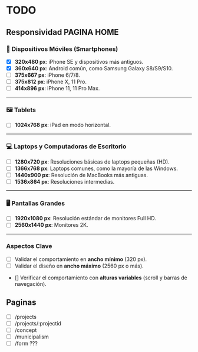 # TODO

## Responsividad PAGINA HOME

### 📱 **Dispositivos Móviles (Smartphones)**
- [x] **320x480 px**: iPhone SE y dispositivos más antiguos.
- [x] **360x640 px**: Android común, como Samsung Galaxy S8/S9/S10.
- [ ] **375x667 px**: iPhone 6/7/8.
- [ ] **375x812 px**: iPhone X, 11 Pro.
- [ ] **414x896 px**: iPhone 11, 11 Pro Max.

---

### 🖼️ **Tablets**
-  [ ] **1024x768 px**: iPad en modo horizontal.

---

### 💻 **Laptops y Computadoras de Escritorio**
- [ ] **1280x720 px**: Resoluciones básicas de laptops pequeñas (HD).
- [ ] **1366x768 px**: Laptops comunes, como la mayoría de las Windows.
- [ ] **1440x900 px**: Resolución de MacBooks más antiguas.
- [ ] **1536x864 px**: Resoluciones intermedias.

---

### 🖥️ **Pantallas Grandes**
- [ ] **1920x1080 px**: Resolución estándar de monitores Full HD.
- [ ] **2560x1440 px**: Monitores 2K.

---

### **Aspectos Clave**
- [ ] Validar el comportamiento en **ancho mínimo** (320 px).
- [ ] Validar el diseño en **ancho máximo** (2560 px o más).
- [] Verificar el comportamiento con **alturas variables** (scroll y barras de navegación).

## Paginas
- [ ] /projects
- [ ] /projects/:projectid
- [ ] /concept
- [ ] /municipalism
- [ ] /form ???
